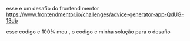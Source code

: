 esse e um desafio do frontend mentor https://www.frontendmentor.io/challenges/advice-generator-app-QdUG-13db

esse codigo e 100% meu , o codigo  e minha solução para o desafio 
